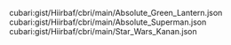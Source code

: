 cubari:gist/Hiirbaf/cbri/main/Absolute_Green_Lantern.json
cubari:gist/Hiirbaf/cbri/main/Absolute_Superman.json
cubari:gist/Hiirbaf/cbri/main/Star_Wars_Kanan.json
